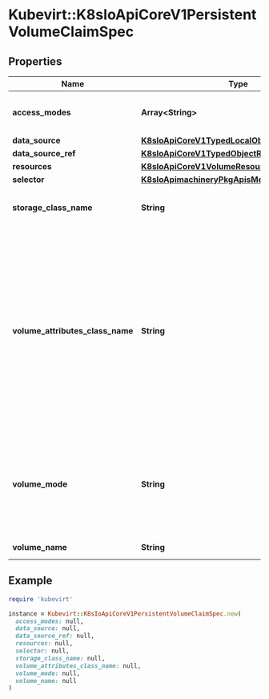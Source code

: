 # Kubevirt::K8sIoApiCoreV1PersistentVolumeClaimSpec

## Properties

| Name | Type | Description | Notes |
| ---- | ---- | ----------- | ----- |
| **access_modes** | **Array&lt;String&gt;** | accessModes contains the desired access modes the volume should have. More info: https://kubernetes.io/docs/concepts/storage/persistent-volumes#access-modes-1 | [optional] |
| **data_source** | [**K8sIoApiCoreV1TypedLocalObjectReference**](K8sIoApiCoreV1TypedLocalObjectReference.md) |  | [optional] |
| **data_source_ref** | [**K8sIoApiCoreV1TypedObjectReference**](K8sIoApiCoreV1TypedObjectReference.md) |  | [optional] |
| **resources** | [**K8sIoApiCoreV1VolumeResourceRequirements**](K8sIoApiCoreV1VolumeResourceRequirements.md) |  | [optional] |
| **selector** | [**K8sIoApimachineryPkgApisMetaV1LabelSelector**](K8sIoApimachineryPkgApisMetaV1LabelSelector.md) |  | [optional] |
| **storage_class_name** | **String** | storageClassName is the name of the StorageClass required by the claim. More info: https://kubernetes.io/docs/concepts/storage/persistent-volumes#class-1 | [optional] |
| **volume_attributes_class_name** | **String** | volumeAttributesClassName may be used to set the VolumeAttributesClass used by this claim. If specified, the CSI driver will create or update the volume with the attributes defined in the corresponding VolumeAttributesClass. This has a different purpose than storageClassName, it can be changed after the claim is created. An empty string value means that no VolumeAttributesClass will be applied to the claim but it&#39;s not allowed to reset this field to empty string once it is set. If unspecified and the PersistentVolumeClaim is unbound, the default VolumeAttributesClass will be set by the persistentvolume controller if it exists. If the resource referred to by volumeAttributesClass does not exist, this PersistentVolumeClaim will be set to a Pending state, as reflected by the modifyVolumeStatus field, until such as a resource exists. More info: https://kubernetes.io/docs/concepts/storage/volume-attributes-classes/ (Beta) Using this field requires the VolumeAttributesClass feature gate to be enabled (off by default). | [optional] |
| **volume_mode** | **String** | volumeMode defines what type of volume is required by the claim. Value of Filesystem is implied when not included in claim spec.  Possible enum values:  - &#x60;\&quot;Block\&quot;&#x60; means the volume will not be formatted with a filesystem and will remain a raw block device.  - &#x60;\&quot;Filesystem\&quot;&#x60; means the volume will be or is formatted with a filesystem.  - &#x60;\&quot;FromStorageProfile\&quot;&#x60; means the volume mode will be auto selected by CDI according to a matching StorageProfile | [optional] |
| **volume_name** | **String** | volumeName is the binding reference to the PersistentVolume backing this claim. | [optional] |

## Example

```ruby
require 'kubevirt'

instance = Kubevirt::K8sIoApiCoreV1PersistentVolumeClaimSpec.new(
  access_modes: null,
  data_source: null,
  data_source_ref: null,
  resources: null,
  selector: null,
  storage_class_name: null,
  volume_attributes_class_name: null,
  volume_mode: null,
  volume_name: null
)
```

